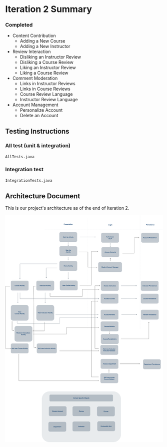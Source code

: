 # Iteration 2 Summary

### Completed 

* Content Contribution
    * Adding a New Course
    * Adding a New Instructor
* Review Interaction
    * Disliking an Instructor Review
    * Disliking a Course Review
    * Liking an Instructor Review
    * Liking a Course Review
* Comment Moderation
    * Links in Instructor Reviews
    * Links in Course Reviews
    * Course Review Language
    * Instructor Review Language
* Account Management
    * Personalize Account
    * Delete an Account 

## **Testing Instructions**

### All test (unit & integration)
`AllTests.java`

### Integration test
`IntegrationTests.java`

## **Architecture Document** 

This is our project's architecture as of the end of Iteration 2.

![Architecture2](Architecture2.png)






